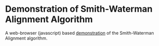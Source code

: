 # Demonstration of Smith-Waterman Alignment Algorithm

A web-browser (javascript) based [demonstration](https://wtsi-hgi.github.io/smith-waterman-demo/) of the Smith-Waterman Alignment algorithm. 
